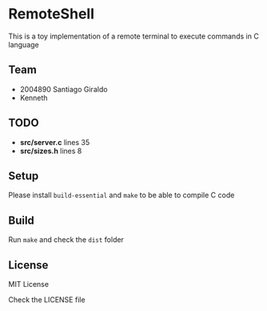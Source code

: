 # RemoteShell

This is a toy implementation of a remote terminal to execute commands in C language

## Team
- 2004890 Santiago Giraldo
- Kenneth

## TODO

- **src/server.c** lines 35
- **src/sizes.h** lines 8

## Setup

Please install `build-essential` and `make` to be able to compile C code

## Build

Run `make` and check the `dist` folder

## License

MIT License

Check the LICENSE file